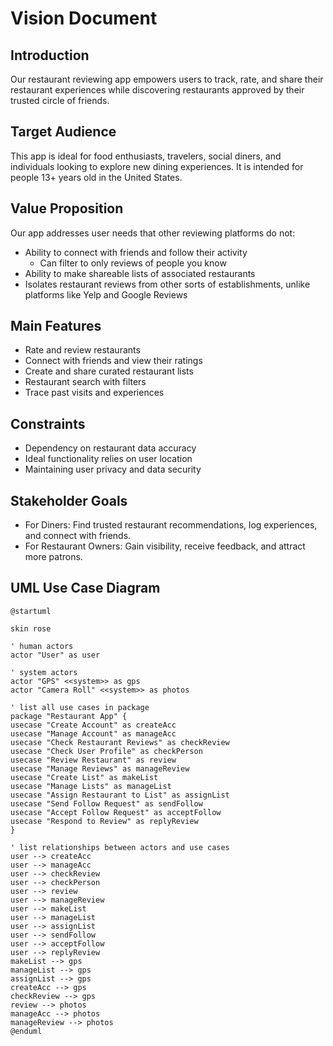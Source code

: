 # Vision Document

## Introduction

Our restaurant reviewing app empowers users to track, rate, and share their restaurant experiences while discovering restaurants approved by their trusted circle of friends.

## Target Audience

This app is ideal for food enthusiasts, travelers, social diners, and individuals looking to explore new dining experiences. It is intended for people 13+ years old in the United States.

## Value Proposition
Our app addresses user needs that other reviewing platforms do not:
* Ability to connect with friends and follow their activity
  * Can filter to only reviews of people you know
* Ability to make shareable lists of associated restaurants
* Isolates restaurant reviews from other sorts of establishments, unlike platforms like Yelp and Google Reviews

## Main Features
* Rate and review restaurants
* Connect with friends and view their ratings
* Create and share curated restaurant lists
* Restaurant search with filters
* Trace past visits and experiences

## Constraints

* Dependency on restaurant data accuracy
* Ideal functionality relies on user location
* Maintaining user privacy and data security

## Stakeholder Goals

* For Diners: Find trusted restaurant recommendations, log experiences, and connect with friends.
* For Restaurant Owners: Gain visibility, receive feedback, and attract more patrons.

## UML Use Case Diagram

```plantuml
@startuml

skin rose

' human actors
actor "User" as user

' system actors
actor "GPS" <<system>> as gps
actor "Camera Roll" <<system>> as photos

' list all use cases in package 
package "Restaurant App" {
usecase "Create Account" as createAcc
usecase "Manage Account" as manageAcc
usecase "Check Restaurant Reviews" as checkReview
usecase "Check User Profile" as checkPerson
usecase "Review Restaurant" as review
usecase "Manage Reviews" as manageReview
usecase "Create List" as makeList
usecase "Manage Lists" as manageList
usecase "Assign Restaurant to List" as assignList
usecase "Send Follow Request" as sendFollow
usecase "Accept Follow Request" as acceptFollow
usecase "Respond to Review" as replyReview
}

' list relationships between actors and use cases 
user --> createAcc
user --> manageAcc
user --> checkReview
user --> checkPerson
user --> review
user --> manageReview
user --> makeList
user --> manageList
user --> assignList
user --> sendFollow
user --> acceptFollow
user --> replyReview
makeList --> gps
manageList --> gps
assignList --> gps
createAcc --> gps
checkReview --> gps
review --> photos
manageAcc --> photos
manageReview --> photos
@enduml
```